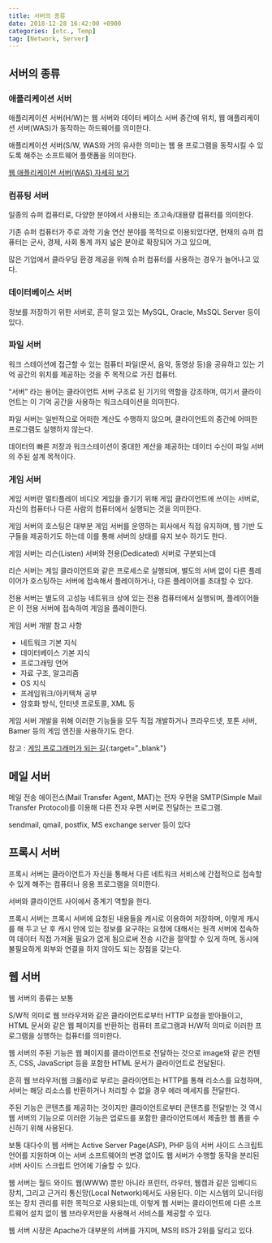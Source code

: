 ```yaml
---
title: 서버의 종류
date: 2018-12-28 16:42:00 +0900
categories: [etc., Temp]
tag: [Network, Server]
---
```


## 서버의 종류

### 애플리케이션 서버
애플리케이션 서버(H/W)는 웹 서버와 데이터 베이스 서버 중간에 위치, 웹 애플리케이션 서버(WAS)가 동작하는 하드웨어를 의미한다.

애플리케이션 서버(S/W, WAS와 거의 유사한 의미)는 웹 용 프로그램을 동작시킬 수 있도록 해주는 소프트웨어 플랫폼을 의미한다.

[웹 애플리케이션 서버(WAS) 자세히 보기](https://lasiyan.github.io/posts/web-application-server/)


### 컴퓨팅 서버
일종의 슈퍼 컴퓨터로, 다양한 분야에서 사용되는 초고속/대용량 컴퓨터를 의미한다.

기존 슈퍼 컴퓨터가 주로 과학 기술 연산 분야를 목적으로 이용되었다면, 현재의 슈퍼 컴퓨터는 군사, 경제, 사회 통계 까지 넓은 분야로 확장되어 가고 있으며,

많은 기업에서 클라우딩 환경 제공을 위해 슈퍼 컴퓨터를 사용하는 경우가 늘어나고 있다.


### 데이터베이스 서버
정보를 저장하기 위한 서버로, 흔히 알고 있는 MySQL, Oracle, MsSQL Server 등이 있다.


### 파일 서버
워크 스테이션에 접근할 수 있는 컴퓨터 파일(문서, 음악, 동영상 등)을 공유하고 있는 기억 공간의 위치를 제공하는 것을 주 목적으로 가진 컴퓨터.

“서버” 라는 용어는 클라이언트 서버 구조로 된 기기의 역할을 강조하며, 여기서 클라이언트는 이 기억 공간을 사용하는 워크스테이션을 의미한다.

파일 서버는 일반적으로 어떠한 계산도 수행하지 않으며, 클라이언트의 중간에 어떠한 프로그램도 실행하지 않는다.

데이터의 빠른 저장과 워크스테이션이 중대한 계산을 제공하는 데이터 수신이 파일 서버의 주된 설계 목적이다.


### 게임 서버
게임 서버란 멀티플레이 비디오 게임을 즐기기 위해 게임 클라이언트에 쓰이는 서버로, 자신의 컴퓨터나 다른 사람의 컴퓨터에서 실행되는 것을 의미한다.

게임 서버의 호스팅은 대부분 게임 서버를 운영하는 회사에서 직접 유지하며, 웹 기반 도구들을 제공하기도 하는데 이를 통해 서버의 상태를 유지 보수 하기도 한다.

게임 서버는 리슨(Listen) 서버와 전용(Dedicated) 서버로 구분되는데

리슨 서버는 게임 클라이언트와 같은 프로세스로 실행되며, 별도의 서버 없이 다른 플레이어가 호스팅하는 서버에 접속해서 플레이하거나, 다른 플레이어를 초대할 수 있다.

전용 서버는 별도의 고성능 네트워크 상에 있는 전용 컴퓨터에서 실행되며, 플레이어들은 이 전용 서버에 접속하여 게임을 플레이한다.

게임 서버 개발 참고 사항

- 네트워크 기본 지식
- 데이터베이스 기본 지식
- 프로그래밍 언어
- 자료 구조, 알고리즘
- OS 지식
- 프레임워크/아키텍쳐 공부
- 암호화 방식, 인터넷 프로토콜, XML 등

게임 서버 개발을 위해 이러한 기능들을 모두 직접 개발하거나 프라우드넷, 포톤 서버, Bamer 등의 게임 엔진을 사용하기도 한다.

참고 : [게임 프로그래머가 되는 길](https://blog.naver.com/dniro12/19072307){:target="_blank"}


## 메일 서버
메일 전송 에이전스(Mail Transfer Agent, MAT)는 전자 우편을 SMTP(Simple Mail Transfer Protocol)를 이용해 다른 전자 우편 서버로 전달하는 프로그램.

sendmail, qmail, postfix, MS exchange server 등이 있다


## 프록시 서버
프록시 서버는 클라이언트가 자신을 통해서 다른 네트워크 서비스에 간접적으로 접속할 수 있게 해주는 컴퓨터나 응용 프로그램을 의미한다.

서버와 클라이언트 사이에서 중계기 역할을 한다.

프록시 서버는 프록시 서버에 요청된 내용들을 캐시로 이용하여 저장하며, 이렇게 캐시를 해 두고 난 후 캐시 안에 있는 정보를 요구하는 요청에 대해서는 원격 서버에 접속하여 데이터 직접 가져올 필요가 없게 됨으로써 전송 시간을 절약할 수 있게 하며, 동시에 불필요하게 외부와 연결을 하지 않아도 되는 장점을 갖는다.


## 웹 서버
웹 서버의 종류는 보통

S/W적 의미로 웹 브라우저와 같은 클라이언트로부터 HTTP 요청을 받아들이고, HTML 문서와 같은 웹 페이지를 반환하는 컴퓨터 프로그램과 H/W적 의미로 이러한 프로그램을 싱행하는 컴퓨터를 의미한다.

웹 서버의 주된 기능은 웹 페이지를 클라이언트로 전달하는 것으로 image와 같은 컨텐츠, CSS, JavaScript 등을 포함한 HTML 문서가 클라이언트로 전달된다.

흔히 웹 브라우저(웹 크롤러)로 부르는 클라이언트는 HTTP를 통해 리소스를 요청하며, 서버는 해당 리소스를 반환하거나 처리할 수 없을 경우 에러 메세지를 전달한다.

주된 기능은 콘텐츠를 제공하는 것이지만 클라이언트로부터 콘텐츠를 전달받는 것 역시 웹 서버의 기능으로 이러한 기능은 업로드를 포함한 클라이언트에서 제출한 웹 폼을 수신하기 위해 사용된다.

보통 대다수의 웹 서버는 Active Server Page(ASP), PHP 등의 서버 사이드 스크립트 언어를 지원하며 이는 서버 소프트웨어의 변경 없이도 웹 서버가 수행할 동작을 분리된 서버 사이드 스크립트 언어에 기술할 수 있다.

웹 서버는 월드 와이드 웹(WWW) 뿐만 아니라 프린터, 라우터, 웹캠과 같은 임베디드 장치, 그리고 근거리 통신망(Local Network)에서도 사용된다. 이는 시스템의 모니터링 또는 장치 관리를 위한 목적으로 사용되는데, 이렇게 웹 서버는 클라이언트에 다른 소프트웨어 설치 없이 웹 브라우저만을 사용해서 서비스를 제공할 수 있다.

웹 서버 시장은 Apache가 대부분의 서버를 가지며, MS의 IIS가 2위를 달리고 있다.
